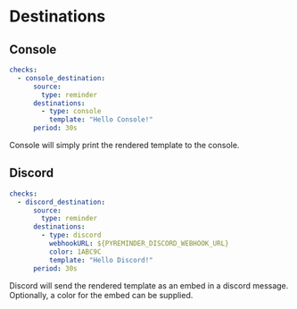 # Destinations

## Console
```yaml
checks:
  - console_destination:
      source:
        type: reminder
      destinations:
        - type: console
          template: "Hello Console!"
      period: 30s
```

Console will simply print the rendered template to the console.


## Discord
```yaml
checks:
  - discord_destination:
      source:
        type: reminder
      destinations:
        - type: discord
          webhookURL: ${PYREMINDER_DISCORD_WEBHOOK_URL}
          color: 1ABC9C
          template: "Hello Discord!"
      period: 30s
```

Discord will send the rendered template as an embed in a discord message. Optionally, a color for the embed can be supplied.

